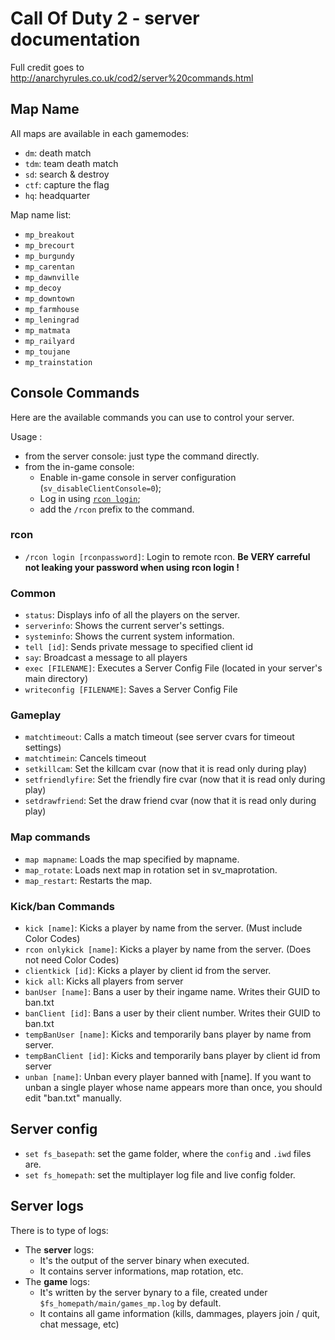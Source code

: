 # Call Of Duty 2 - server documentation
Full credit goes to http://anarchyrules.co.uk/cod2/server%20commands.html

## Map Name
All maps are available in each gamemodes:
- `dm`: death match
- `tdm`: team death match
- `sd`: search & destroy
- `ctf`: capture the flag
- `hq`: headquarter

Map name list:
- `mp_breakout`
- `mp_brecourt`
- `mp_burgundy`
- `mp_carentan`
- `mp_dawnville`
- `mp_decoy`
- `mp_downtown`
- `mp_farmhouse`
- `mp_leningrad`
- `mp_matmata`
- `mp_railyard`
- `mp_toujane`
- `mp_trainstation`

## Console Commands
Here are the available commands you can use to control your server.

Usage :
* from the server console: just type the command directly.
* from the in-game console:
  * Enable in-game console in server configuration (`sv_disableClientConsole=0`);
  * Log in using [`rcon login`](#rcon);
  * add the `/rcon` prefix to the command.

### rcon
* `/rcon login [rconpassword]`:
Login to remote rcon. **Be VERY carreful not leaking your password when using rcon login !**

### Common
* `status`:
Displays info of all the players on the server.
* `serverinfo`:
Shows the current server's settings.
* `systeminfo`:
Shows the current system information.
* `tell [id]`:
Sends private message to specified client id
* `say`:
Broadcast a message to all players
* `exec [FILENAME]`:
Executes a Server Config File (located in your server's main directory)
* `writeconfig [FILENAME]`:
Saves a Server Config File

### Gameplay
* `matchtimeout`:
Calls a match timeout (see server cvars for timeout settings)
* `matchtimein`:
Cancels timeout
* `setkillcam`:
Set the killcam cvar (now that it is read only during play)
* `setfriendlyfire`:
Set the friendly fire cvar (now that it is read only during play)
* `setdrawfriend`:
Set the draw friend cvar (now that it is read only during play)


### Map commands
* `map mapname`:
Loads the map specified by mapname.
* `map_rotate`:
Loads next map in rotation set in sv_maprotation.
* `map_restart`:
Restarts the map.

### Kick/ban Commands
* `kick [name]`:
Kicks a player by name from the server. (Must include Color Codes)
* `rcon onlykick [name]`:
Kicks a player by name from the server. (Does not need Color Codes)
* `clientkick [id]`:
Kicks a player by client id from the server.
* `kick all`:
Kicks all players from server
* `banUser [name]`:
Bans a user by their ingame name. Writes their GUID to ban.txt
* `banClient [id]`:
Bans a user by their client number. Writes their GUID to ban.txt
* `tempBanUser [name]`:
Kicks and temporarily bans player by name from server.
* `tempBanClient [id]`:
Kicks and temporarily bans player by client id from server
* `unban [name]`:
Unban every player banned with [name]. If you want to unban a single player whose name appears more than once, you should edit "ban.txt" manually.

## Server config
* `set fs_basepath`: set the game folder, where the `config` and `.iwd` files are.
* `set fs_homepath`: set the multiplayer log file and live config folder.

## Server logs
There is to type of logs:
* The **server** logs:
  * It's the output of the server binary when executed.
  * It contains server informations, map rotation, etc.
* The **game** logs:
  * It's written by the server bynary to a file, created under `$fs_homepath/main/games_mp.log` by default.
  * It contains all game information (kills, dammages, players join / quit, chat message, etc)
